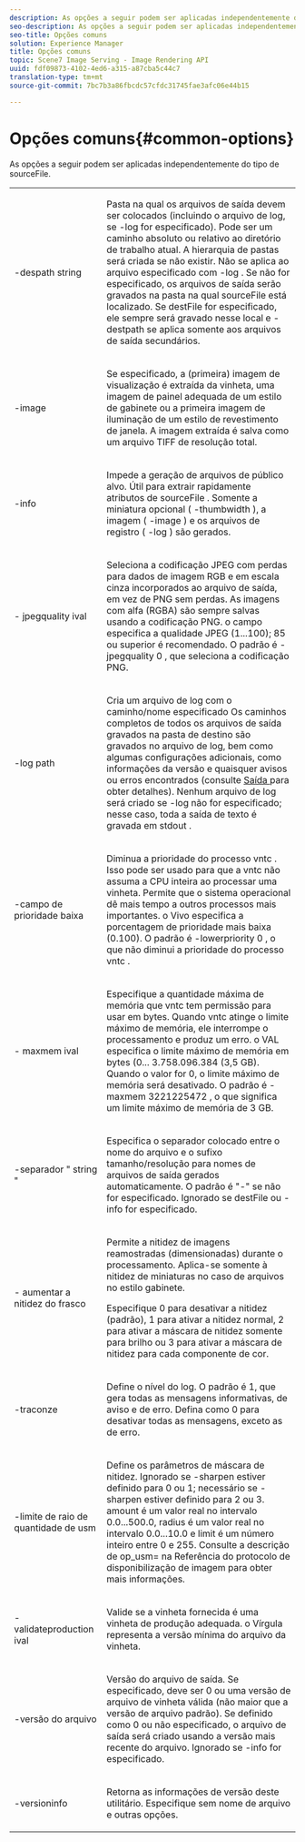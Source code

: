```yaml
---
description: As opções a seguir podem ser aplicadas independentemente do tipo de sourceFile.
seo-description: As opções a seguir podem ser aplicadas independentemente do tipo de sourceFile.
seo-title: Opções comuns
solution: Experience Manager
title: Opções comuns
topic: Scene7 Image Serving - Image Rendering API
uuid: fdf09873-4102-4ed6-a315-a87cba5c44c7
translation-type: tm+mt
source-git-commit: 7bc7b3a86fbcdc57cfdc31745fae3afc06e44b15

---
```



# Opções comuns{#common-options}

As opções a seguir podem ser aplicadas independentemente do tipo de sourceFile.

<table id="simpletable_3BFC3737C891411D84405CEEF6B19542"> 
 <tr class="strow"> 
  <td class="stentry"> <p> <span class="codeph"> -despath <span class="varname"> string </span></span> </p> </td> 
  <td class="stentry"> <p>Pasta na qual os arquivos de saída devem ser colocados (incluindo o arquivo de log, se <span class="codeph"> -log </span> for especificado). Pode ser um caminho absoluto ou relativo ao diretório de trabalho atual. A hierarquia de pastas será criada se não existir. Não se aplica ao arquivo especificado com <span class="codeph"> -log </span>. Se não for especificado, os arquivos de saída serão gravados na pasta na qual <span class="varname"> sourceFile </span> está localizado. Se <span class="varname"> destFile </span> for especificado, ele sempre será gravado nesse local e <span class="codeph"> -destpath </span> se aplica somente aos arquivos de saída secundários. </p> </td> 
 </tr> 
 <tr class="strow"> 
  <td class="stentry"> <p> <span class="codeph"> -image </span> </p> </td> 
  <td class="stentry"> <p>Se especificado, a (primeira) imagem de visualização é extraída da vinheta, uma imagem de painel adequada de um estilo de gabinete ou a primeira imagem de iluminação de um estilo de revestimento de janela. A imagem extraída é salva como um arquivo TIFF de resolução total. </p> </td> 
 </tr> 
 <tr class="strow"> 
  <td class="stentry"> <p> <span class="codeph"> -info </span> </p> </td> 
  <td class="stentry"> <p>Impede a geração de arquivos de público alvo. Útil para extrair rapidamente atributos de <span class="varname"> sourceFile </span>. Somente a miniatura opcional ( <span class="codeph"> -thumbwidth </span>), a imagem ( <span class="codeph"> -image </span>) e os arquivos de registro ( <span class="codeph"> -log </span>) são gerados. </p> </td> 
 </tr> 
 <tr class="strow"> 
  <td class="stentry"> <p> <span class="codeph"> - jpegquality <span class="varname"> ival </span></span> </p> </td> 
  <td class="stentry"> <p>Seleciona a codificação JPEG com perdas para dados de imagem RGB e em escala cinza incorporados ao arquivo de saída, em vez de PNG sem perdas. As imagens com alfa (RGBA) são sempre salvas usando a codificação PNG. <span class="varname"> o campo </span> especifica a qualidade JPEG (1...100); 85 ou superior é recomendado. O padrão é <span class="codeph"> -jpegquality 0 </span>, que seleciona a codificação PNG. </p> </td> 
 </tr> 
 <tr class="strow"> 
  <td class="stentry"> <p> <span class="codeph"> -log <span class="varname"> path </span></span> </p> </td> 
  <td class="stentry"> <p>Cria um arquivo de log com o caminho/nome especificado Os caminhos completos de todos os arquivos de saída gravados na pasta de destino são gravados no arquivo de log, bem como algumas configurações adicionais, como informações da versão e quaisquer avisos ou erros encontrados (consulte <a href="../../../../ir-api/vntc/utilities/c-ir-vignette-converter-vntc/r-ir-output.md#reference-c51e30b721eb416bb646089f0ac045c5" type="reference" format="dita" scope="local"> Saída </a> para obter detalhes). Nenhum arquivo de log será criado se <span class="codeph"> -log não </span> for especificado; nesse caso, toda a saída de texto é gravada em <span class="codeph"> stdout </span>. </p> </td> 
 </tr> 
 <tr class="strow"> 
  <td class="stentry"> <p> <span class="codeph"> -campo de prioridade <span class="varname"> baixa </span></span> </p> </td> 
  <td class="stentry"> <p>Diminua a prioridade do <span class="filepath"> processo vntc </span> . Isso pode ser usado para que a <span class="filepath"> vntc </span> não assuma a CPU inteira ao processar uma vinheta. Permite que o sistema operacional dê mais tempo a outros processos mais importantes. <span class="varname"> o Vivo </span> especifica a porcentagem de prioridade mais baixa (0.100). O padrão é <span class="codeph"> -lowerpriority 0 </span>, o que não diminui a prioridade do <span class="filepath"> processo vntc </span> . </p> </td> 
 </tr> 
 <tr class="strow"> 
  <td class="stentry"> <p> <span class="codeph"> - maxmem <span class="varname"> ival </span></span> </p> </td> 
  <td class="stentry"> <p>Especifique a quantidade máxima de memória que <span class="filepath"> vntc </span> tem permissão para usar em bytes. Quando <span class="filepath"> vntc </span> atinge o limite máximo de memória, ele interrompe o processamento e produz um erro. <span class="varname"> o VAL </span> especifica o limite máximo de memória em bytes (0... 3.758.096.384 (3,5 GB). Quando o <span class="varname"> valor </span> for 0, o limite máximo de memória será desativado. O padrão é <span class="codeph"> -maxmem 3221225472 </span>, o que significa um limite máximo de memória de 3 GB. </p> </td> 
 </tr> 
 <tr class="strow"> 
  <td class="stentry"> <p> <span class="codeph"> -separador " <span class="varname"> string </span>" </span> </p> </td> 
  <td class="stentry"> <p>Especifica o separador colocado entre o nome do arquivo e o sufixo tamanho/resolução para nomes de arquivos de saída gerados automaticamente. O padrão é "-" se não for especificado. Ignorado se <span class="varname"> destFile </span> ou <span class="codeph"> -info </span> for especificado. </p> </td> 
 </tr> 
 <tr class="strow"> 
  <td class="stentry"> <p> <span class="codeph"> - aumentar a nitidez <span class="varname"> do frasco </span></span> </p> </td> 
  <td class="stentry"> <p>Permite a nitidez de imagens reamostradas (dimensionadas) durante o processamento. Aplica-se somente à nitidez de miniaturas no caso de arquivos no estilo gabinete. </p> <p>Especifique 0 para desativar a nitidez (padrão), 1 para ativar a nitidez normal, 2 para ativar a máscara de nitidez somente para brilho ou 3 para ativar a máscara de nitidez para cada componente de cor. </p> </td> 
 </tr> 
 <tr class="strow"> 
  <td class="stentry"> <p> <span class="codeph"> -traconze </span> </p> </td> 
  <td class="stentry"> <p>Define o nível do log. O padrão é 1, que gera todas as mensagens informativas, de aviso e de erro. Defina como 0 para desativar todas as mensagens, exceto as de erro. </p> </td> 
 </tr> 
 <tr class="strow"> 
  <td class="stentry"> <p> <span class="codeph"> -limite de <span class="varname"> raio de quantidade </span> de usm <span class="varname"></span> <span class="varname"> </span></span> </p> </td> 
  <td class="stentry"> <p>Define os parâmetros de máscara de nitidez. Ignorado se <span class="codeph"> -sharpen </span> estiver definido para 0 ou 1; necessário se <span class="codeph"> -sharpen </span> estiver definido para 2 ou 3. <span class="varname"> amount </span> é um valor real no intervalo 0.0...500.0, <span class="varname"> radius </span> é um valor real no intervalo 0.0...10.0 e <span class="varname"> limit </span> é um número inteiro entre 0 e 255. Consulte a descrição de <span class="codeph"> op_usm= </span> na Referência do protocolo de disponibilização de imagem para obter mais informações. </p> </td> 
 </tr> 
 <tr class="strow"> 
  <td class="stentry"> <p> <span class="codeph"> -validateproduction <span class="varname"> ival </span></span> </p> </td> 
  <td class="stentry"> <p>Valide se a vinheta fornecida é uma vinheta de produção adequada. <span class="varname"> o Vírgula </span> representa a versão mínima do arquivo da vinheta. </p> </td> 
 </tr> 
 <tr class="strow"> 
  <td class="stentry"> <p> <span class="codeph"> -versão <span class="varname"> do arquivo </span></span> </p> </td> 
  <td class="stentry"> <p>Versão do arquivo de saída. Se especificado, deve ser 0 ou uma versão de arquivo de vinheta válida (não maior que a versão de arquivo padrão). Se definido como 0 ou não especificado, o arquivo de saída será criado usando a versão mais recente do arquivo. Ignorado se <span class="codeph"> -info </span> for especificado. </p> </td> 
 </tr> 
 <tr class="strow"> 
  <td class="stentry"> <p> <span class="codeph"> -versioninfo </span> </p> </td> 
  <td class="stentry"> <p>Retorna as informações de versão deste utilitário. Especifique sem nome de arquivo e outras opções. </p> </td> 
 </tr> 
</table>


